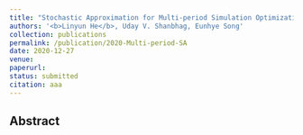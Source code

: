 ```yaml
---
title: "Stochastic Approximation for Multi-period Simulation Optimization with Streaming Input Data"
authors: '<b>Linyun He</b>, Uday V. Shanbhag, Eunhye Song'
collection: publications
permalink: /publication/2020-Multi-period-SA
date: 2020-12-27
venue: 
paperurl: 
status: submitted
citation: aaa
---
```


## Abstract
